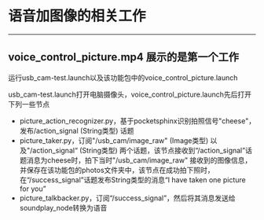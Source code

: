 # 语音加图像的相关工作
------------------------------
## voice_control_picture.mp4 展示的是第一个工作
运行usb_cam-test.launch以及该功能包中的voice_control_picture.launch

usb_cam-test.launch打开电脑摄像头，voice_control_picture.launch先后打开下列一些节点

- picture_action_recognizer.py，基于pocketsphinx识别拍照信号"cheese"，发布/action_signal (String类型) 话题
- picture_taker.py，订阅"/usb_cam/image_raw" (Image类型) 以及"/action_signal“ (String类型) 两个话题，该节点接收到“/action_signal”话题消息为cheese时，拍下当时"/usb_cam/image_raw" 接收到的图像信息，并保存在该功能包的photos文件夹中，该节点在成功拍下照时，在“/success_signal”话题发布String类型的消息“I have taken one picture for you”
- picture_talkbacker.py，订阅“/success_signal”，然后将其消息发送给soundplay_node转换为语音
